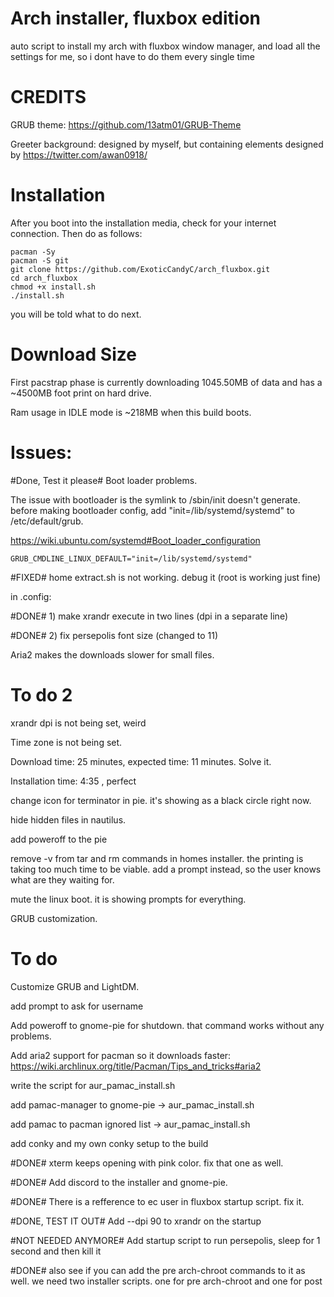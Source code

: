# Arch installer, fluxbox edition
auto script to install my arch with fluxbox window manager, and load all the settings for me, so i dont have to do them every single time

CREDITS
===
GRUB theme: https://github.com/13atm01/GRUB-Theme

Greeter background: designed by myself, but containing elements designed by https://twitter.com/awan0918/

Installation
===
After you boot into the installation media, check for your internet connection. Then do as follows:

    pacman -Sy
    pacman -S git
    git clone https://github.com/ExoticCandyC/arch_fluxbox.git
    cd arch_fluxbox
    chmod +x install.sh
    ./install.sh

you will be told what to do next.

Download Size
===
First pacstrap phase is currently downloading 1045.50MB of data and has a ~4500MB foot print on hard drive.

Ram usage in IDLE mode is ~218MB when this build boots.

Issues:
===
#Done, Test it please# Boot loader problems.

The issue with bootloader is the symlink to /sbin/init doesn't generate. before making bootloader config, add "init=/lib/systemd/systemd" to /etc/default/grub.

https://wiki.ubuntu.com/systemd#Boot_loader_configuration

    GRUB_CMDLINE_LINUX_DEFAULT="init=/lib/systemd/systemd"

#FIXED# home extract.sh is not working. debug it (root is working just fine)


in .config: 

#DONE# 1) make xrandr execute in two lines (dpi in a separate line) 

#DONE# 2) fix persepolis font size (changed to 11)


Aria2 makes the downloads slower for small files.

To do 2
=====
xrandr dpi is not being set, weird

Time zone is not being set.

Download time: 25 minutes, expected time: 11 minutes. Solve it.

Installation time: 4:35 , perfect

change icon for terminator in pie. it's showing as a black circle right now.

hide hidden files in nautilus.

add poweroff to the pie

remove -v from tar and rm commands in homes installer. the printing is taking too much time to be viable. add a prompt instead, so the user knows what are they waiting for.

mute the linux boot. it is showing prompts for everything.

GRUB customization.


To do
=====
Customize GRUB and LightDM.

add prompt to ask for username

Add poweroff to gnome-pie for shutdown. that command works without any problems.

Add aria2 support for pacman so it downloads faster: https://wiki.archlinux.org/title/Pacman/Tips_and_tricks#aria2

write the script for aur_pamac_install.sh

add pamac-manager to gnome-pie -> aur_pamac_install.sh

add pamac to pacman ignored list -> aur_pamac_install.sh

add conky and my own conky setup to the build

#DONE# xterm keeps opening with pink color. fix that one as well.

#DONE# Add discord to the installer and gnome-pie.

#DONE# There is a refference to ec user in fluxbox startup script. fix it.

#DONE, TEST IT OUT# Add --dpi 90 to xrandr on the startup

#NOT NEEDED ANYMORE# Add startup script to run persepolis, sleep for 1 second and then kill it

#DONE# also see if you can add the pre arch-chroot commands to it as well. we need two installer scripts. one for pre arch-chroot and one for post
